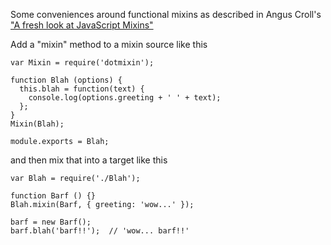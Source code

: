 Some conveniences around functional mixins as described in Angus Croll's ["A fresh look at JavaScript Mixins"](http://javascriptweblog.wordpress.com/2011/05/31/a-fresh-look-at-javascript-mixins/) 

Add a "mixin" method to a mixin source like this
```
var Mixin = require('dotmixin');

function Blah (options) {
  this.blah = function(text) {
    console.log(options.greeting + ' ' + text);
  };
}
Mixin(Blah);

module.exports = Blah;
```

and then mix that into a target like this
```
var Blah = require('./Blah');

function Barf () {}
Blah.mixin(Barf, { greeting: 'wow...' });

barf = new Barf();
barf.blah('barf!!');  // 'wow... barf!!'

```

